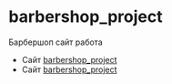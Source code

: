 # barbershop_project
 Барбершоп сайт работа
* Сайт [barbershop_project](https://kristinatarantsova.github.io/barbershop_project/)
* Сайт [barbershop_project](https://github.com/KristinaTarantsova)